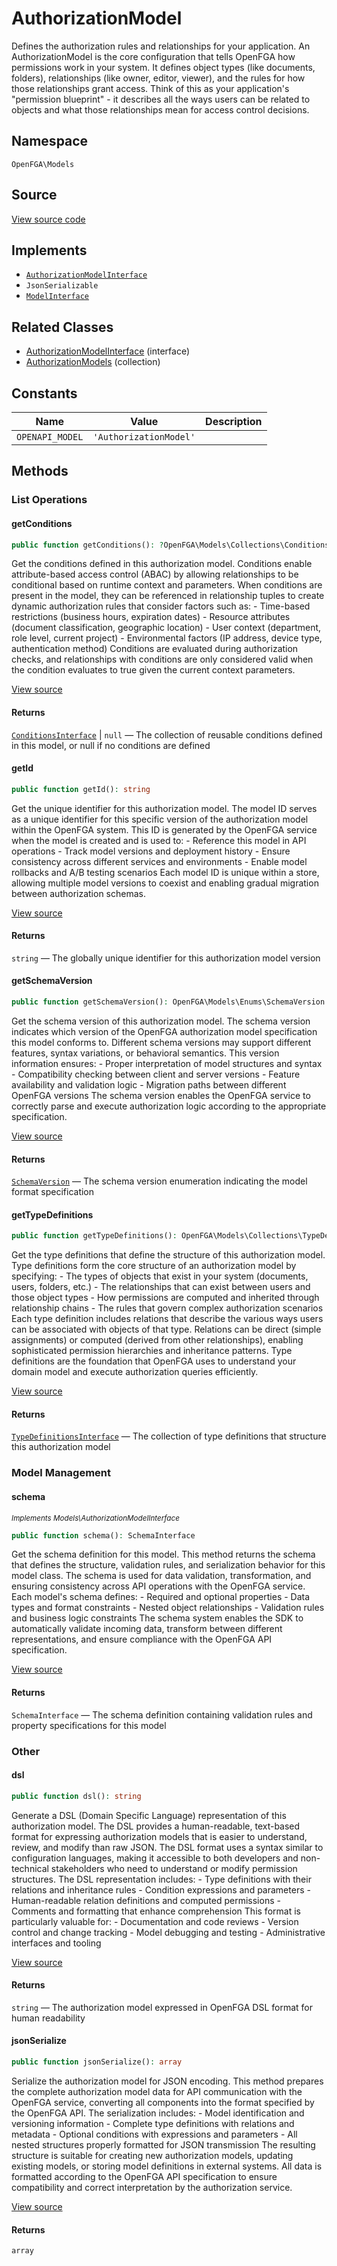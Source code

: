 # AuthorizationModel

Defines the authorization rules and relationships for your application. An AuthorizationModel is the core configuration that tells OpenFGA how permissions work in your system. It defines object types (like documents, folders), relationships (like owner, editor, viewer), and the rules for how those relationships grant access. Think of this as your application&#039;s &quot;permission blueprint&quot; - it describes all the ways users can be related to objects and what those relationships mean for access control decisions.

## Namespace

`OpenFGA\Models`

## Source

[View source code](https://github.com/evansims/openfga-php/blob/main/src/Models/AuthorizationModel.php)

## Implements

* [`AuthorizationModelInterface`](AuthorizationModelInterface.md)
* `JsonSerializable`
* [`ModelInterface`](ModelInterface.md)

## Related Classes

* [AuthorizationModelInterface](Models/AuthorizationModelInterface.md) (interface)
* [AuthorizationModels](Models/Collections/AuthorizationModels.md) (collection)

## Constants

| Name            | Value                  | Description |
| --------------- | ---------------------- | ----------- |
| `OPENAPI_MODEL` | `'AuthorizationModel'` |             |

## Methods

### List Operations

#### getConditions

```php
public function getConditions(): ?OpenFGA\Models\Collections\ConditionsInterface

```

Get the conditions defined in this authorization model. Conditions enable attribute-based access control (ABAC) by allowing relationships to be conditional based on runtime context and parameters. When conditions are present in the model, they can be referenced in relationship tuples to create dynamic authorization rules that consider factors such as: - Time-based restrictions (business hours, expiration dates) - Resource attributes (document classification, geographic location) - User context (department, role level, current project) - Environmental factors (IP address, device type, authentication method) Conditions are evaluated during authorization checks, and relationships with conditions are only considered valid when the condition evaluates to true given the current context parameters.

[View source](https://github.com/evansims/openfga-php/blob/main/src/Models/AuthorizationModel.php#L82)

#### Returns

[`ConditionsInterface`](Models/Collections/ConditionsInterface.md) &#124; `null` — The collection of reusable conditions defined in this model, or null if no conditions are defined

#### getId

```php
public function getId(): string

```

Get the unique identifier for this authorization model. The model ID serves as a unique identifier for this specific version of the authorization model within the OpenFGA system. This ID is generated by the OpenFGA service when the model is created and is used to: - Reference this model in API operations - Track model versions and deployment history - Ensure consistency across different services and environments - Enable model rollbacks and A/B testing scenarios Each model ID is unique within a store, allowing multiple model versions to coexist and enabling gradual migration between authorization schemas.

[View source](https://github.com/evansims/openfga-php/blob/main/src/Models/AuthorizationModel.php#L91)

#### Returns

`string` — The globally unique identifier for this authorization model version

#### getSchemaVersion

```php
public function getSchemaVersion(): OpenFGA\Models\Enums\SchemaVersion

```

Get the schema version of this authorization model. The schema version indicates which version of the OpenFGA authorization model specification this model conforms to. Different schema versions may support different features, syntax variations, or behavioral semantics. This version information ensures: - Proper interpretation of model structures and syntax - Compatibility checking between client and server versions - Feature availability and validation logic - Migration paths between different OpenFGA versions The schema version enables the OpenFGA service to correctly parse and execute authorization logic according to the appropriate specification.

[View source](https://github.com/evansims/openfga-php/blob/main/src/Models/AuthorizationModel.php#L100)

#### Returns

[`SchemaVersion`](Models/Enums/SchemaVersion.md) — The schema version enumeration indicating the model format specification

#### getTypeDefinitions

```php
public function getTypeDefinitions(): OpenFGA\Models\Collections\TypeDefinitionsInterface

```

Get the type definitions that define the structure of this authorization model. Type definitions form the core structure of an authorization model by specifying: - The types of objects that exist in your system (documents, users, folders, etc.) - The relationships that can exist between users and those object types - How permissions are computed and inherited through relationship chains - The rules that govern complex authorization scenarios Each type definition includes relations that describe the various ways users can be associated with objects of that type. Relations can be direct (simple assignments) or computed (derived from other relationships), enabling sophisticated permission hierarchies and inheritance patterns. Type definitions are the foundation that OpenFGA uses to understand your domain model and execute authorization queries efficiently.

[View source](https://github.com/evansims/openfga-php/blob/main/src/Models/AuthorizationModel.php#L109)

#### Returns

[`TypeDefinitionsInterface`](Models/Collections/TypeDefinitionsInterface.md) — The collection of type definitions that structure this authorization model

### Model Management

#### schema

*<small>Implements Models\AuthorizationModelInterface</small>*

```php
public function schema(): SchemaInterface

```

Get the schema definition for this model. This method returns the schema that defines the structure, validation rules, and serialization behavior for this model class. The schema is used for data validation, transformation, and ensuring consistency across API operations with the OpenFGA service. Each model&#039;s schema defines: - Required and optional properties - Data types and format constraints - Nested object relationships - Validation rules and business logic constraints The schema system enables the SDK to automatically validate incoming data, transform between different representations, and ensure compliance with the OpenFGA API specification.

[View source](https://github.com/evansims/openfga-php/blob/main/src/Models/ModelInterface.php#L52)

#### Returns

`SchemaInterface` — The schema definition containing validation rules and property specifications for this model

### Other

#### dsl

```php
public function dsl(): string

```

Generate a DSL (Domain Specific Language) representation of this authorization model. The DSL provides a human-readable, text-based format for expressing authorization models that is easier to understand, review, and modify than raw JSON. The DSL format uses a syntax similar to configuration languages, making it accessible to both developers and non-technical stakeholders who need to understand or modify permission structures. The DSL representation includes: - Type definitions with their relations and inheritance rules - Condition expressions and parameters - Human-readable relation definitions and computed permissions - Comments and formatting that enhance comprehension This format is particularly valuable for: - Documentation and code reviews - Version control and change tracking - Model debugging and testing - Administrative interfaces and tooling

[View source](https://github.com/evansims/openfga-php/blob/main/src/Models/AuthorizationModel.php#L73)

#### Returns

`string` — The authorization model expressed in OpenFGA DSL format for human readability

#### jsonSerialize

```php
public function jsonSerialize(): array

```

Serialize the authorization model for JSON encoding. This method prepares the complete authorization model data for API communication with the OpenFGA service, converting all components into the format specified by the OpenFGA API. The serialization includes: - Model identification and versioning information - Complete type definitions with relations and metadata - Optional conditions with expressions and parameters - All nested structures properly formatted for JSON transmission The resulting structure is suitable for creating new authorization models, updating existing models, or storing model definitions in external systems. All data is formatted according to the OpenFGA API specification to ensure compatibility and correct interpretation by the authorization service.

[View source](https://github.com/evansims/openfga-php/blob/main/src/Models/AuthorizationModel.php#L118)

#### Returns

`array`
